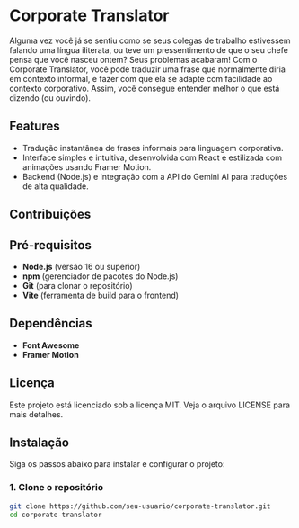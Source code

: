 # Corporate Translator

Alguma vez você já se sentiu como se seus colegas de trabalho estivessem falando uma língua iliterata, ou teve um pressentimento de que o seu chefe pensa que você nasceu ontem? Seus problemas acabaram! Com o Corporate Translator, você pode traduzir uma frase que normalmente diria em contexto informal, e fazer com que ela se adapte com facilidade ao contexto corporativo. Assim, você consegue entender melhor o que está dizendo (ou ouvindo).

## Features

- Tradução instantânea de frases informais para linguagem corporativa.
- Interface simples e intuitiva, desenvolvida com React e estilizada com animações usando Framer Motion.
- Backend (Node.js) e integração com a API do Gemini AI para traduções de alta qualidade.

## Contribuições


## Pré-requisitos

- **Node.js** (versão 16 ou superior)
- **npm** (gerenciador de pacotes do Node.js)
- **Git** (para clonar o repositório)
- **Vite** (ferramenta de build para o frontend)

## Dependências

- **Font Awesome**
- **Framer Motion**

## Licença
Este projeto está licenciado sob a licença MIT. Veja o arquivo LICENSE para mais detalhes.

## Instalação

Siga os passos abaixo para instalar e configurar o projeto:

### 1. Clone o repositório
```bash
git clone https://github.com/seu-usuario/corporate-translator.git
cd corporate-translator
